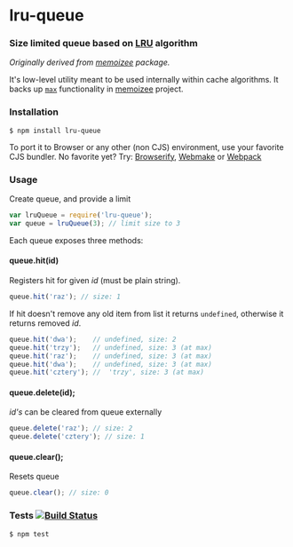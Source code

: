 # lru-queue
###  Size limited queue based on [LRU](http://en.wikipedia.org/wiki/Least_Recently_Used#LRU) algorithm

_Originally derived from [memoizee](https://github.com/medikoo/memoize) package._

It's low-level utility meant to be used internally within cache algorithms. It backs up [`max`](https://github.com/medikoo/memoize#limiting-cache-size) functionality in [memoizee](https://github.com/medikoo/memoize) project.

### Installation

	$ npm install lru-queue

To port it to Browser or any other (non CJS) environment, use your favorite CJS bundler. No favorite yet? Try: [Browserify](http://browserify.org/), [Webmake](https://github.com/medikoo/modules-webmake) or [Webpack](http://webpack.github.io/)

### Usage

Create queue, and provide a limit

```javascript
var lruQueue = require('lru-queue');
var queue = lruQueue(3); // limit size to 3
```

Each queue exposes three methods:

#### queue.hit(id)

Registers hit for given _id_ (must be plain string).

```javascript
queue.hit('raz'); // size: 1
```

If hit doesn't remove any old item from list it returns `undefined`, otherwise it returns removed _id_.


```javascript
queue.hit('dwa');    // undefined, size: 2
queue.hit('trzy');   // undefined, size: 3 (at max)
queue.hit('raz');    // undefined, size: 3 (at max)
queue.hit('dwa');    // undefined, size: 3 (at max)
queue.hit('cztery'); //  'trzy', size: 3 (at max)

```

#### queue.delete(id);

_id's_ can be cleared from queue externally

```javascript
queue.delete('raz'); // size: 2
queue.delete('cztery'); // size: 1
```

#### queue.clear();

Resets queue

```javascript
queue.clear(); // size: 0
```

### Tests [![Build Status](https://travis-ci.org/medikoo/lru-queue.png)](https://travis-ci.org/medikoo/lru-queue)

	$ npm test

